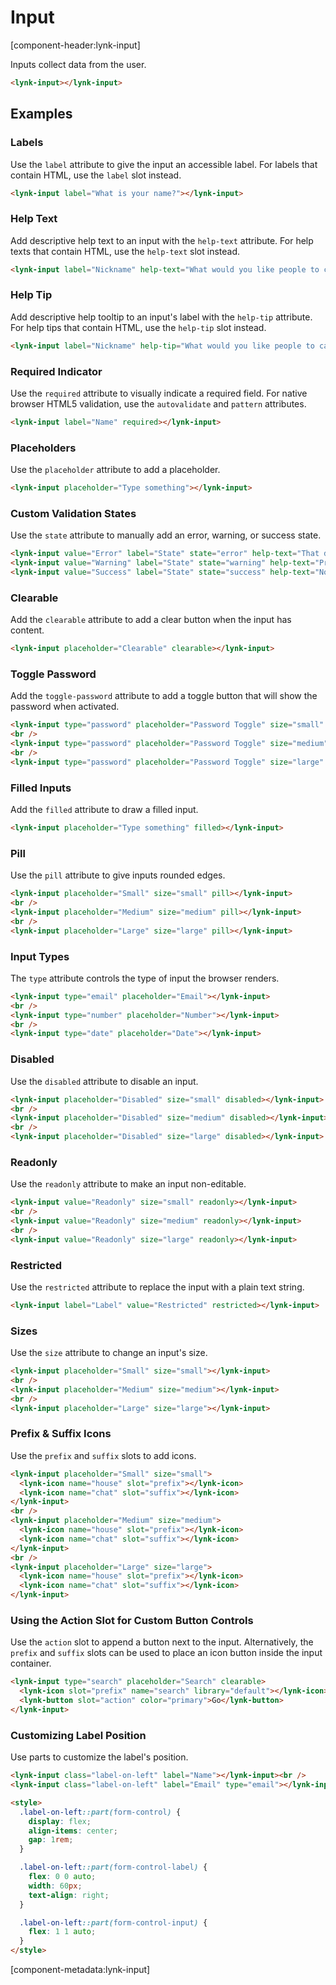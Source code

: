 # Input

[component-header:lynk-input]

Inputs collect data from the user.

```html preview
<lynk-input></lynk-input>
```

## Examples

### Labels

Use the `label` attribute to give the input an accessible label. For labels that contain HTML, use the `label` slot instead.

```html preview
<lynk-input label="What is your name?"></lynk-input>
```

### Help Text

Add descriptive help text to an input with the `help-text` attribute. For help texts that contain HTML, use the `help-text` slot instead.

```html preview
<lynk-input label="Nickname" help-text="What would you like people to call you?"></lynk-input>
```

### Help Tip

Add descriptive help tooltip to an input's label with the `help-tip` attribute. For help tips that contain HTML, use the `help-tip` slot instead.

```html preview
<lynk-input label="Nickname" help-tip="What would you like people to call you?"></lynk-input>
```

### Required Indicator

Use the `required` attribute to visually indicate a required field. For native browser HTML5 validation, use the `autovalidate` and `pattern` attributes.

```html preview
<lynk-input label="Name" required></lynk-input>
```

### Placeholders

Use the `placeholder` attribute to add a placeholder.

```html preview
<lynk-input placeholder="Type something"></lynk-input>
```

### Custom Validation States

Use the `state` attribute to manually add an error, warning, or success state.

```html preview
<lynk-input value="Error" label="State" state="error" help-text="That dog aint gonna hunt!"></lynk-input>
<lynk-input value="Warning" label="State" state="warning" help-text="Proceed with caution..."></lynk-input>
<lynk-input value="Success" label="State" state="success" help-text="Noice!"></lynk-input>
```

### Clearable

Add the `clearable` attribute to add a clear button when the input has content.

```html preview
<lynk-input placeholder="Clearable" clearable></lynk-input>
```

### Toggle Password

Add the `toggle-password` attribute to add a toggle button that will show the password when activated.

```html preview
<lynk-input type="password" placeholder="Password Toggle" size="small" toggle-password></lynk-input>
<br />
<lynk-input type="password" placeholder="Password Toggle" size="medium" toggle-password></lynk-input>
<br />
<lynk-input type="password" placeholder="Password Toggle" size="large" toggle-password></lynk-input>
```

### Filled Inputs

Add the `filled` attribute to draw a filled input.

```html preview
<lynk-input placeholder="Type something" filled></lynk-input>
```

### Pill

Use the `pill` attribute to give inputs rounded edges.

```html preview
<lynk-input placeholder="Small" size="small" pill></lynk-input>
<br />
<lynk-input placeholder="Medium" size="medium" pill></lynk-input>
<br />
<lynk-input placeholder="Large" size="large" pill></lynk-input>
```

### Input Types

The `type` attribute controls the type of input the browser renders.

```html preview
<lynk-input type="email" placeholder="Email"></lynk-input>
<br />
<lynk-input type="number" placeholder="Number"></lynk-input>
<br />
<lynk-input type="date" placeholder="Date"></lynk-input>
```

### Disabled

Use the `disabled` attribute to disable an input.

```html preview
<lynk-input placeholder="Disabled" size="small" disabled></lynk-input>
<br />
<lynk-input placeholder="Disabled" size="medium" disabled></lynk-input>
<br />
<lynk-input placeholder="Disabled" size="large" disabled></lynk-input>
```

### Readonly

Use the `readonly` attribute to make an input non-editable.

```html preview
<lynk-input value="Readonly" size="small" readonly></lynk-input>
<br />
<lynk-input value="Readonly" size="medium" readonly></lynk-input>
<br />
<lynk-input value="Readonly" size="large" readonly></lynk-input>
```

### Restricted

Use the `restricted` attribute to replace the input with a plain text string.

```html preview
<lynk-input label="Label" value="Restricted" restricted></lynk-input>
```

### Sizes

Use the `size` attribute to change an input's size.

```html preview
<lynk-input placeholder="Small" size="small"></lynk-input>
<br />
<lynk-input placeholder="Medium" size="medium"></lynk-input>
<br />
<lynk-input placeholder="Large" size="large"></lynk-input>
```

### Prefix & Suffix Icons

Use the `prefix` and `suffix` slots to add icons.

```html preview
<lynk-input placeholder="Small" size="small">
  <lynk-icon name="house" slot="prefix"></lynk-icon>
  <lynk-icon name="chat" slot="suffix"></lynk-icon>
</lynk-input>
<br />
<lynk-input placeholder="Medium" size="medium">
  <lynk-icon name="house" slot="prefix"></lynk-icon>
  <lynk-icon name="chat" slot="suffix"></lynk-icon>
</lynk-input>
<br />
<lynk-input placeholder="Large" size="large">
  <lynk-icon name="house" slot="prefix"></lynk-icon>
  <lynk-icon name="chat" slot="suffix"></lynk-icon>
</lynk-input>
```

### Using the Action Slot for Custom Button Controls

Use the `action` slot to append a button next to the input. Alternatively, the `prefix` and `suffix` slots can be used to place an icon button inside the input container.

```html preview
<lynk-input type="search" placeholder="Search" clearable>
  <lynk-icon slot="prefix" name="search" library="default"></lynk-icon>
  <lynk-button slot="action" color="primary">Go</lynk-button>
</lynk-input>
```

### Customizing Label Position

Use parts to customize the label's position.

```html preview
<lynk-input class="label-on-left" label="Name"></lynk-input><br />
<lynk-input class="label-on-left" label="Email" type="email"></lynk-input>

<style>
  .label-on-left::part(form-control) {
    display: flex;
    align-items: center;
    gap: 1rem;
  }

  .label-on-left::part(form-control-label) {
    flex: 0 0 auto;
    width: 60px;
    text-align: right;
  }

  .label-on-left::part(form-control-input) {
    flex: 1 1 auto;
  }
</style>
```

[component-metadata:lynk-input]
